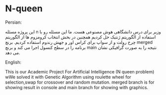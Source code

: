 # N-queen
Persian:

این پروژه مسئله n وزیر برای درس دانشگاهی هوش مصنوعی هست. 
ما این مسئله رو با استفاده از الگوریتم ژنتیک حل کردیم همچنین در بخش انتخاب کرومزوم ها از الگوریتم چرخ رولت و از سواپ برای کراس اور و جهش رندوم استفاده کردیم.
برنچ merged برنامه را در سطح کنسول اجرا می کند و برنچ main نتیجه را به صورت گرافیکی نشان می دهد.

English:

This is our Academic Project For Artificial Intelligence (N queen problem)
wWe solved it with Genetic Algorithm using roulette wheel for selection,swap for crossover and random mutation.
merged branch is for showing result in console and main branch for showing with graphics.
